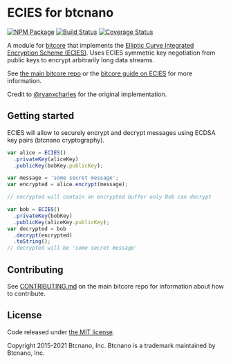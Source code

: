 # ECIES for btcnano

[![NPM Package](https://img.shields.io/npm/v/btcnano-ecies.svg?style=flat-square)](https://www.npmjs.org/package/btcnano-ecies)
[![Build Status](https://img.shields.io/travis/bitcoinnano/btcnano-ecies.svg?branch=master&style=flat-square)](https://travis-ci.org/bitcoinnano/btcnano-ecies)
[![Coverage Status](https://img.shields.io/coveralls/bitcoinnano/btcnano-ecies.svg?style=flat-square)](https://coveralls.io/r/bitcoinnano/btcnano-ecies)

A module for [bitcore][bitcore] that implements the [Elliptic Curve Integrated Encryption Scheme (ECIES)][ECIES]. Uses ECIES symmetric key negotiation from public keys to encrypt arbitrarily long data streams.

See [the main bitcore repo](https://github.com/bitpay/bitcore) or the [bitcore guide on ECIES](http://bitcore.io/guide/module/ecies/index.html) for more information.

Credit to [@ryanxcharles][ryan] for the original implementation.

## Getting started

ECIES will allow to securely encrypt and decrypt messages using ECDSA key pairs (btcnano cryptography).

```javascript
var alice = ECIES()
  .privateKey(aliceKey)
  .publicKey(bobKey.publicKey);

var message = 'some secret message';
var encrypted = alice.encrypt(message);

// encrypted will contain an encrypted buffer only Bob can decrypt

var bob = ECIES()
  .privateKey(bobKey)
  .publicKey(aliceKey.publicKey);
var decrypted = bob
  .decrypt(encrypted)
  .toString();
// decrypted will be 'some secret message'
```

## Contributing

See [CONTRIBUTING.md](https://github.com/bitpay/bitcore/blob/master/CONTRIBUTING.md) on the main bitcore repo for information about how to contribute.

## License

Code released under [the MIT license](https://github.com/bitpay/bitcore/blob/master/LICENSE).

Copyright 2015-2021 Btcnano, Inc. Btcnano is a trademark maintained by Btcnano, Inc.

[bitcore]: http://github.com/bitpay/bitcore
[ECIES]: http://en.wikipedia.org/wiki/Integrated_Encryption_Scheme
[ryan]: http://github.com/ryanxcharles
